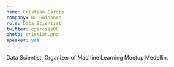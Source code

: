 ```yaml
---
name: Cristian Garcia
company: BD Guidance
role: Data Scientist
twitter: cgarciae88
photo: cristian.png
speaker: yes
---
```

Data Scientist. Organizer of Machine Learning Meetup Medellin.